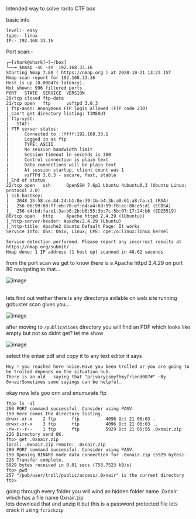 Intended way to solve rorito CTF box

basic info
```
level:- easy
type:- linux
IP:- 192.168.33.16
```
Port scan:-

```
┌─[shark@shark]─[~/box]
└──╼ $nmap -sC -sV  192.168.33.16
Starting Nmap 7.80 ( https://nmap.org ) at 2020-10-21 13:23 IST
Nmap scan report for 192.168.33.16
Host is up (0.00047s latency).
Not shown: 996 filtered ports
PORT   STATE  SERVICE  VERSION
20/tcp closed ftp-data
21/tcp open   ftp      vsftpd 3.0.3
| ftp-anon: Anonymous FTP login allowed (FTP code 230)
|_Can't get directory listing: TIMEOUT
| ftp-syst: 
|   STAT: 
| FTP server status:
|      Connected to ::ffff:192.168.33.1
|      Logged in as ftp
|      TYPE: ASCII
|      No session bandwidth limit
|      Session timeout in seconds is 300
|      Control connection is plain text
|      Data connections will be plain text
|      At session startup, client count was 1
|      vsFTPd 3.0.3 - secure, fast, stable
|_End of status
22/tcp open   ssh      OpenSSH 7.6p1 Ubuntu 4ubuntu0.3 (Ubuntu Linux; protocol 2.0)
| ssh-hostkey: 
|   2048 15:58:ce:44:24:b1:8e:39:1b:b4:3b:a0:61:a8:fa:c1 (RSA)
|   256 0b:99:80:ff:eb:70:ef:e4:a4:6d:59:f8:ec:80:e5:d1 (ECDSA)
|_  256 d4:bd:fa:e1:3a:b6:2b:b0:55:3b:7c:5b:07:17:24:b6 (ED25519)
80/tcp open   http     Apache httpd 2.4.29 ((Ubuntu))
|_http-server-header: Apache/2.4.29 (Ubuntu)
|_http-title: Apache2 Ubuntu Default Page: It works
Service Info: OSs: Unix, Linux; CPE: cpe:/o:linux:linux_kernel

Service detection performed. Please report any incorrect results at https://nmap.org/submit/ .
Nmap done: 1 IP address (1 host up) scanned in 40.62 seconds
```
from the port scan we get to know there is a  Apache httpd 2.4.29 on port 80 navigating to that...

![image](https://github.com/5h4rk-lab/solutions_of_5h4rk/blob/master/apache.png)

<br>
lets find out wether there is any directorys avilable on web site running gobuster scan gives you... 

![image](https://github.com/5h4rk-lab/solutions_of_5h4rk/blob/master/gobuster.png)

after moving to `/publications` directory you will find an PDF which looks like empty but not so didnt get? let me show


![image](https://github.com/5h4rk-lab/solutions_of_5h4rk/blob/master/hidden.png)

select the entair pdf and copy it to any text editor it says

```
Hey ! you reached here noice.Have you been trolled or you are going to be trolled depends on the situation huh.
There is an old   saying that "privacyismythmyfriend007#" ~By 0xnairSometimes some sayings can be helpful.
```

okay now lets goo onn and enumurate ftp

```
ftp> ls -al
200 PORT command successful. Consider using PASV.
150 Here comes the directory listing.
drwxr-xr-x    2 ftp      ftp          4096 Oct 21 06:03 .
drwxr-xr-x    3 ftp      ftp          4096 Oct 21 06:03 ..
-rw-r--r--    1 ftp      ftp          5929 Oct 21 05:55 .0xnair.zip
226 Directory send OK.
ftp> get .0xnair.zip
local: .0xnair.zip remote: .0xnair.zip
200 PORT command successful. Consider using PASV.
150 Opening BINARY mode data connection for .0xnair.zip (5929 bytes).
226 Transfer complete.
5929 bytes received in 0.01 secs (758.7523 kB/s)
ftp> pwd
257 "/pub/user/troll/public/access/.0xnair" is the current directory
ftp> 
```
going through every folder you will wind an hidden folder name .0xnair which has a file name 0xnair.zip <br>
lets download that and unzip it but this is a password protected file lets crack it using `fcrackzip` <br>
